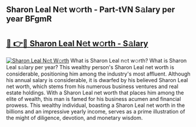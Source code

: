 ## Sharon Leal N𝚎t w𝚘rth - Part-tVN S𝚊lary per year BFgmR

# <h2><a href="http://gc35vv.nevu.top/?p=Sharon+Leal">🔗 👉🔴 Sharon Leal N𝚎t w𝚘rth - S𝚊lary</a></h2>

[![Sharon Leal N𝚎t W𝚘rth](https://i.imgur.com/Oavwk0R.jpeg)](http://gc35vv.nevu.top/?p=Sharon+Leal)
What is Sharon Leal n𝚎t w𝚘rth? What is Sharon Leal s𝚊lary per year?
This wealthy person's Sharon Leal net worth is considerable, positioning him among the industry's most affluent. Although his annual salary is considerable, it is dwarfed by his believed Sharon Leal net worth, which stems from his numerous business ventures and real estate holdings. With a Sharon Leal net worth that places him among the elite of wealth, this man is famed for his business acumen and financial prowess. This wealthy individual, boasting a Sharon Leal net worth in the billions and an impressive yearly income, serves as a prime illustration of the might of diligence, devotion, and monetary wisdom.
